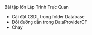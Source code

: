 Bài tập lớn Lập Trình Trực Quan

- Cài đặt CSDL trong folder Database
- Đổi đường dẫn trong DataProviderCF
- Chạy